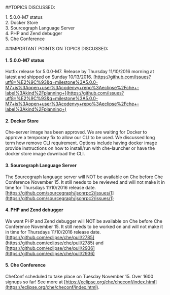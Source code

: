 ##TOPICS DISCUSSED:

​1. 5.0.0-M7 status  
2. Docker Store  
3. Sourcegraph Language Server  
4. PHP and Zend debugger  
5. Che Conference  


##IMPORTANT POINTS ON TOPICS DISCUSSED:

#### 1. 5.0.0-M7 status  
Hotfix release for 5.0.0-M7. Release by Thursday 11/10/2016 morning at latest and shipped on Sunday 10/13/2016. [https://github.com/issues?utf8=%E2%9C%93&q=milestone%3A5.0.0-M7+is%3Aopen+user%3Acodenvy+repo%3Aeclipse%2Fche+-label%3Akind%2Fplanning+](https://github.com/issues?utf8=%E2%9C%93&q=milestone%3A5.0.0-M7+is%3Aopen+user%3Acodenvy+repo%3Aeclipse%2Fche+-label%3Akind%2Fplanning+)

#### 2. Docker Store 
Che-server image has been approved. We are waiting for Docker to approve a temporary fix to allow our CLI to be used. We discussed long term how remove CLI requirement. Options include having docker image provide instructions on how to install/run with che-launcher or have the docker store image download the CLI. 

#### 3. Sourcegraph Language Server   
 The Sourcegraph language server will NOT be available on Che before Che Conference November 15. It still needs to be reviewed and will not make it in time for Thursdays 11/10/2016 release date. [https://github.com/sourcegraph/jsonrpc2/issues/1](https://github.com/sourcegraph/jsonrpc2/issues/1)

#### 4. PHP and Zend debugger
We want PHP and Zend debugger will NOT be available on Che before Che Conference November 15. It still needs to be worked on and will not make it in time for Thursdays 11/10/2016 release date.  [https://github.com/eclipse/che/pull/2785](https://github.com/eclipse/che/pull/2785) and [https://github.com/eclipse/che/pull/2936](https://github.com/eclipse/che/pull/2936)

#### 5. Che Conference
CheConf scheduled to take place on Tuesday November 15. Over 1600 signups so far! See more at [https://eclipse.org/che/checonf/index.html](https://eclipse.org/che/checonf/index.html).



